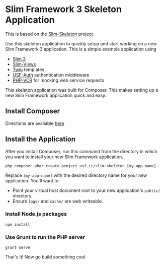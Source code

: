 # Slim Framework 3 Skeleton Application

This is based on the [Slim-Skeleton](https://github.com/slimphp/Slim-Skeleton) project.

Use this skeleton application to quickly setup and start working on a new Slim Framework 3 application. This is a simple example application using
* [Slim 3](https://github.com/slimphp/Slim)
* [Slim-Views](https://github.com/slimphp/PHP-View)
* [Twig](http://twig.sensiolabs.org) templates
* [USF-Auth](https://github.com/USF-IT/usf-auth) authentication middleware
* [PHP-VCR](https://github.com/php-vcr/php-vcr) for mocking web service requests

This skeleton application was built for Composer. This makes setting up a new Slim Framework application quick and easy.

## Install Composer
Directions are available [here](https://getcomposer.org/)

## Install the Application

After you install Composer, run this command from the directory in which you want to install your new Slim Framework application.

    php composer.phar create-project usf-it/slim-skeleton [my-app-name]

Replace <code>[my-app-name]</code> with the desired directory name for your new application. You'll want to:
* Point your virtual host document root to your new application's `public/` directory.
* Ensure `logs/` and `cache/` are web writeable.

### Install Node.js packages

    npm install

### Use Grunt to run the PHP server

    grunt serve

That's it! Now go build something cool.
